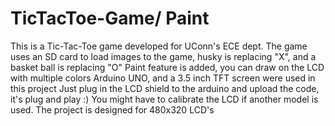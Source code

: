# TicTacToe-Game/ Paint
This is a Tic-Tac-Toe game developed for UConn's ECE dept.
The game uses an SD card to load images to the game, husky is replacing "X", and a basket ball is replacing "O"
Paint feature is added, you can draw on the LCD with multiple colors
Arduino UNO, and a 3.5 inch TFT screen were used in this project
Just plug in the LCD shield to the arduino and upload the code, it's plug and play :)
You might have to calibrate the LCD if another model is used.
The project is designed for 480x320 LCD's
